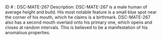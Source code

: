 ID # : DSC-MATE-267
Description: DSC-MATE-267 is a male human of average height and build. His most notable feature is a small blue spot near the corner of his mouth, which he claims is a birthmark. DSC-MATE-267 also has a second mouth overlaid onto his primary one, which opens and closes at random intervals. This is believed to be a manifestation of his anomalous properties.